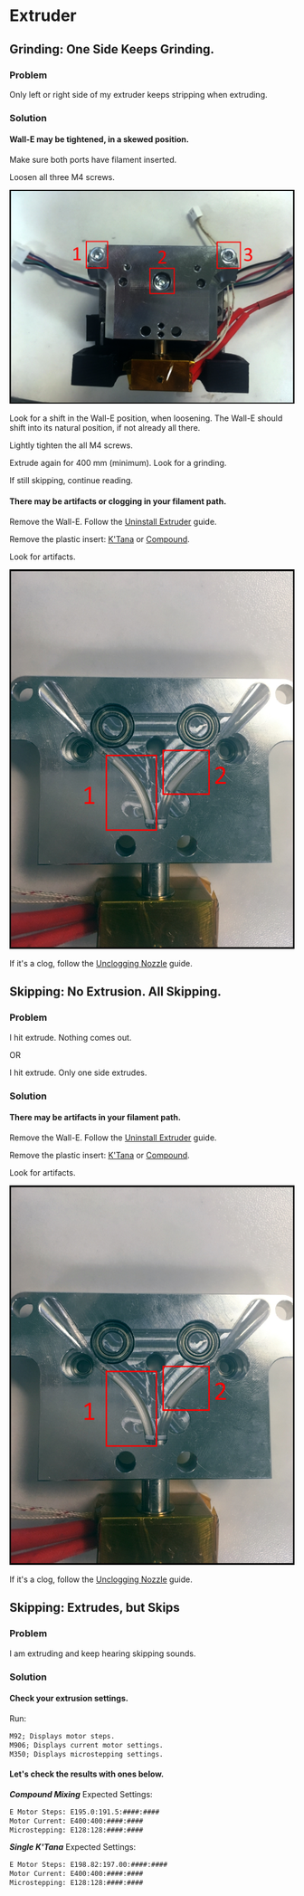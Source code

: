 # Extruder

## Grinding: One Side Keeps Grinding.

### Problem

Only left or right side of my extruder keeps stripping when extruding.

### Solution

#### Wall-E may be tightened, in a skewed position.

Make sure both ports have filament inserted.

Loosen all three M4 screws.

![](../.gitbook/assets/img_1026.JPG)

Look for a shift in the Wall-E position, when loosening. The Wall-E should shift into its natural position, if not already all there.

Lightly tighten the all M4 screws.

Extrude again for 400 mm \(minimum\). Look for a grinding.

If still skipping, continue reading. 

#### There may be artifacts or clogging in your filament path.

Remove the Wall-E. Follow the [Uninstall Extruder](../repair-and-maintenance/install-uninstall/extruder.md#how-to-uninstall) guide.

Remove the plastic insert: [K'Tana](../documentation/mechanical-systems/single-ktana.md#back-components) or [Compound](../documentation/mechanical-systems/compound-mixing.md#back-components).

Look for artifacts.

![](../.gitbook/assets/img_1025.JPG)

If it's a clog, follow the [Unclogging Nozzle](../repair-and-maintenance/unclogging-the-nozzle.md) guide.

## Skipping: No Extrusion. All Skipping.

### Problem

I hit extrude. Nothing comes out.

OR

I hit extrude. Only one side extrudes.

### Solution

#### There may be artifacts in your filament path.

Remove the Wall-E. Follow the [Uninstall Extruder](../repair-and-maintenance/install-uninstall/extruder.md#how-to-uninstall) guide.

Remove the plastic insert: [K'Tana](../documentation/mechanical-systems/single-ktana.md#back-components) or [Compound](../documentation/mechanical-systems/compound-mixing.md#back-components).

Look for artifacts.

![\#1 is a clog. \#2 is an artifact.](../.gitbook/assets/img_1025.JPG)

If it's a clog, follow the [Unclogging Nozzle](../repair-and-maintenance/unclogging-the-nozzle.md) guide.

## Skipping: Extrudes, but Skips

### Problem

I am extruding and keep hearing skipping sounds.

### Solution

#### Check your extrusion settings.

Run:

```text
M92; Displays motor steps.
M906; Displays current motor settings.
M350; Displays microstepping settings. 
```

#### Let's check the results with ones below.

_**Compound Mixing**_ Expected Settings:

```text
E Motor Steps: E195.0:191.5:####:####
Motor Current: E400:400:####:####
Microstepping: E128:128:####:####
```

_**Single K'Tana**_ Expected Settings:

```text
E Motor Steps: E198.82:197.00:####:####
Motor Current: E400:400:####:####
Microstepping: E128:128:####:####
```



